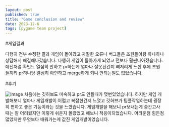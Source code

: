 ```yaml
---
layout: post
published: true
title: "Game conclusion and review"
date: 2023-12-6
tags: [pygame team project]
---
```

#게임결과

다행히 전부 수정한 결과 게임이 돌아갔고 자잘한 오류나 버그들은 조원들이랑 하나하나상담해서 해결해나갔습니다. 다행히 게임이 돌아가게 되었고 전보다 훨씬나아졌습니다. 예전처럼 확인도 열심히 안하고 pr하는게 얼마나 잘못된건지 뼈저리게 느낀 후에 조원들끼리 pr하나당 열심히 확인하고 merge하게 되니 안되는일도 없었습니다.

#후기 

![image](https://github.com/eudhchc/eudhchc.github.io/assets/74686852/65bd17e8-8a7d-4c62-8016-d2bd24e9aaa2)
처음에는 깃허브도 미숙하고 pr도 안될때가 몇번있었습니다. 하지만 게임 개발해보니 얼마나 게임개발이 어렵고 복잡한건지 느꼈고 깃허브가 팀플작업하는데 굉장히 편하고 좋은 기능이라는 것을 느꼈습니다. 게임개발을 해보니 pr보내는게 중간고사때는 잘 어려웠지만 이렇게 쉬운지 몰랐었고 해보니 적응이되었습니다. 어려운점 힘든점많았지만 무엇보다 배워가는게 값진 게임개발이었습니다.